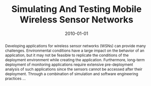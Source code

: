 ---
title: "Simulating And Testing Mobile Wireless Sensor Networks"
abstract: "Developing applications for wireless sensor networks (WSNs) can provide many challenges. Environmental conditions have a large impact on the behavior of an application, but it may not be feasible to replicate the conditions of the deployment environment while creating the application. Furthermore, long-term deployment of monitoring applications require extensive pre-deployment analysis of such applications since the sensors cannot be accessed after their deployment. Through a combination of simulation and software engineering practices …"
date: 2010-01-01
venue: "Proceedings of the 13th International Symposium on Modeling Analysis and Simulation of Wireless and Mobile Systems, MSWiM 2010, Bodrum, Turkey, October 17-21, 2010"
paperurl: https://dl.acm.org/doi/abs/10.1145/1868521.1868531
authors: "David J. Anthony, William P. Bennett, Mehmet C. Vuran, Matthew B. Dwyer, Sebastian G. Elbaum and Felipe Chavez-Ramirez"
awards: ""
---